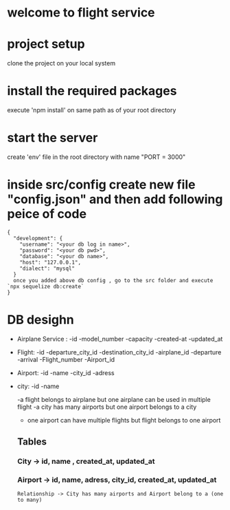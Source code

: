 # welcome to flight service 
# project setup
clone the project on your local system
# install the required packages
execute 'npm install' on same path as of your root directory
# start the server
create 'env' file in the root directory with name 
"PORT = 3000"

# inside src/config create new file "config.json" and then add following peice of code

```
{
  "development": {
    "username": "<your db log in name>",
    "password": "<your db pwd>",
    "database": "<your db name>",
    "host": "127.0.0.1",
    "dialect": "mysql"
  }
  once you added above db config , go to the src folder and execute `npx sequelize db:create`
}
```
# DB desighn 
 - Airplane Service :
   -id
   -model_number
   -capacity
   -created-at
   -updated_at
 
 - Flight:
   -id
   -departure_city_id
   -destination_city_id
   -airplane_id
   -departure
   -arrival
   -Flight_number
   -Airport_id
   

 - Airport:
   -id
   -name
   -city_id
   -adress
 
 - city:
   -id
   -name

   -a flight belongs to airplane but one airplane can be used in multiple flight
   -a city has many airports but one airport belongs to a city
   - one  airport  can have multiple flights but flight belongs to one airport


   ## Tables 

   ### City -> id, name , created_at, updated_at
   ### Airport -> id, name, adress, city_id, created_at, updated_at
       Relationship -> City has many airports and Airport belong to a (one to many)